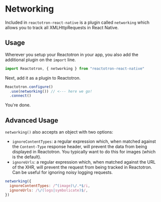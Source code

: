 # Networking

Included in `reactotron-react-native` is a plugin called `networking` which allows you to track all XMLHttpRequests in React Native.

## Usage

Wherever you setup your Reactotron in your app, you also add the additional plugin on the `import` line.

```js
import Reactotron, { networking } from "reactotron-react-native"
```

Next, add it as a plugin to Reactotron.

```js
Reactotron.configure()
  .use(networking()) // <--- here we go!
  .connect()
```

You're done.

## Advanced Usage

`networking()` also accepts an object with two options:

- `ignoreContentTypes`: a regular expression which, when matched against the `Content-Type` response header, will prevent the data from being displayed in Reactotron. You typically want to do this for images (which is the default).
- `ignoreUrls`: a regular expression which, when matched against the URL of the XHR, will prevent the request from being tracked in Reactotron. Can be useful for ignoring noisy logging requests.

```js
networking({
  ignoreContentTypes: /^(image)\/.*$/i,
  ignoreUrls: /\/(logs|symbolicate)$/,
})
```
